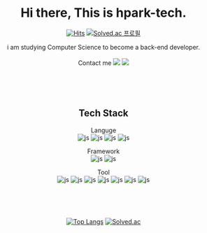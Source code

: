 
<div align=center>


# Hi there, This is hpark-tech.
[![Hits](https://hits.seeyoufarm.com/api/count/incr/badge.svg?url=https%3A%2F%2Fgithub.com%2Fhpark-tech%2Fhit-counter&count_bg=%2379C83D&title_bg=%23555555&icon=&icon_color=%23E7E7E7&title=hits&edge_flat=false)](https://hits.seeyoufarm.com)
[![Solved.ac
프로필](http://mazassumnida.wtf/api/mini/generate_badge?boj=todayicode)](https://solved.ac/todayicode)

i am studying Computer Science to become a back-end developer. <br/>
<br/>
Contact me 
<a href="https://a-develop.tistory.com"><img src="https://img.shields.io/badge/Blog-000000?style=flat-square&logo=Tistory&logoColor=white"/></a>
<a href="mailto:hpark.tech@gmail.com"><img src="https://img.shields.io/badge/Gmail-d14836?style=flat-square&logo=Gmail&logoColor=white"/></a>

<!--
**hpark-tech/hpark-tech** is a ✨ _special_ ✨ repository because its `README.md` (this file) appears on your GitHub profile.

Here are some ideas to get you started:

- 🔭 I’m currently working on ...
- 🌱 I’m currently learning ...
- 👯 I’m looking to collaborate on ...
- 🤔 I’m looking for help with ...
- 💬 Ask me about ...
- 📫 How to reach me: ...
- 😄 Pronouns: ...
- ⚡ Fun fact: ...
-->

<br/>
<br/>
<br/>

## Tech Stack
Languge <br/>
![js](https://img.shields.io/badge/Java-ED8B00?style=for-the-badge&logo=openjdk&logoColor=white) ![js](https://img.shields.io/badge/JavaScript-F7DF1E?style=for-the-badge&logo=JavaScript&logoColor=white)  ![js](https://img.shields.io/badge/HTML-239120?style=for-the-badge&logo=html5&logoColor=white) ![js](https://img.shields.io/badge/CSS-239120?&style=for-the-badge&logo=css3&logoColor=white) 

Framework <br/>
![js](https://img.shields.io/badge/Spring-6DB33F?style=for-the-badge&logo=spring&logoColor=white) ![js](https://img.shields.io/badge/jQuery-0769AD?style=for-the-badge&logo=jquery&logoColor=white)

Tool <br/>
![js](https://img.shields.io/badge/Amazon_AWS-232F3E?style=for-the-badge&logo=amazon-aws&logoColor=white) ![js](https://img.shields.io/badge/Eclipse-2C2255?style=for-the-badge&logo=eclipse&logoColor=white) ![js](https://img.shields.io/badge/Windows-0078D6?style=for-the-badge&logo=windows&logoColor=white) ![js](https://img.shields.io/badge/MySQL-00000F?style=for-the-badge&logo=mysql&logoColor=white)  ![js](https://img.shields.io/badge/Oracle-F80000?style=for-the-badge&logo=Oracle&logoColor=white)    ![js](https://img.shields.io/badge/Bootstrap-563D7C?style=for-the-badge&logo=bootstrap&logoColor=white)
    ![js](https://img.shields.io/badge/Notion-000000?style=for-the-badge&logo=notion&logoColor=white)


  <br/>
   <br/>
   <br/>

[![Top Langs](https://github-readme-stats.vercel.app/api/top-langs/?username=hpark-tech)](https://github.com/hpark-tech/github-readme-stats) [![Solved.ac](http://mazassumnida.wtf/api/v2/generate_badge?boj=todayicode)](https://solved.ac/todayicode)


</div>
